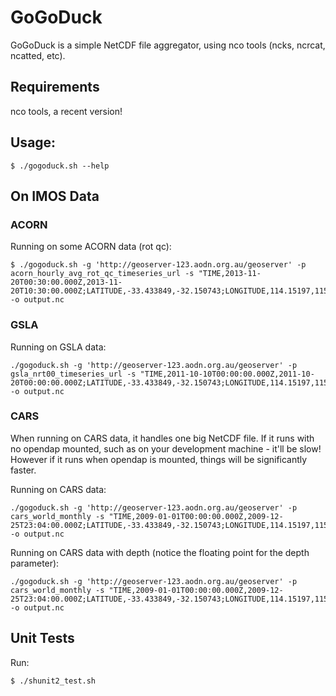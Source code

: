 # GoGoDuck

GoGoDuck is a simple NetCDF file aggregator, using nco tools (ncks, ncrcat, ncatted, etc).

## Requirements

nco tools, a recent version!

## Usage:
```
$ ./gogoduck.sh --help
```

## On IMOS Data

### ACORN

Running on some ACORN data (rot qc):
```
$ ./gogoduck.sh -g 'http://geoserver-123.aodn.org.au/geoserver' -p acorn_hourly_avg_rot_qc_timeseries_url -s "TIME,2013-11-20T00:30:00.000Z,2013-11-20T10:30:00.000Z;LATITUDE,-33.433849,-32.150743;LONGITUDE,114.15197,115.741219" -o output.nc
```

### GSLA

Running on GSLA data:
```
./gogoduck.sh -g 'http://geoserver-123.aodn.org.au/geoserver' -p gsla_nrt00_timeseries_url -s "TIME,2011-10-10T00:00:00.000Z,2011-10-20T00:00:00.000Z;LATITUDE,-33.433849,-32.150743;LONGITUDE,114.15197,115.741219" -o output.nc
```

### CARS

When running on CARS data, it handles one big NetCDF file. If it runs with no
opendap mounted, such as on your development machine - it'll be slow! However
if it runs when opendap is mounted, things will be significantly faster.

Running on CARS data:
```
./gogoduck.sh -g 'http://geoserver-123.aodn.org.au/geoserver' -p cars_world_monthly -s "TIME,2009-01-01T00:00:00.000Z,2009-12-25T23:04:00.000Z;LATITUDE,-33.433849,-32.150743;LONGITUDE,114.15197,115.741219" -o output.nc
```

Running on CARS data with depth (notice the floating point for the depth parameter):
```
./gogoduck.sh -g 'http://geoserver-123.aodn.org.au/geoserver' -p cars_world_monthly -s "TIME,2009-01-01T00:00:00.000Z,2009-12-25T23:04:00.000Z;LATITUDE,-33.433849,-32.150743;LONGITUDE,114.15197,115.741219;DEPTH,0.0,100.0" -o output.nc
```

## Unit Tests

Run:
```
$ ./shunit2_test.sh
```

